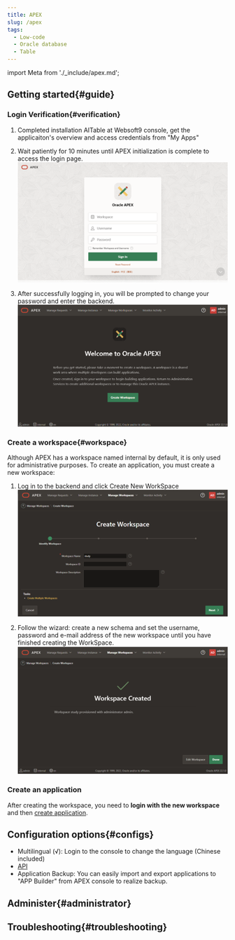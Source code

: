 ```yaml
---
title: APEX
slug: /apex
tags:
  - Low-code
  - Oracle database
  - Table
---
```


import Meta from './_include/apex.md';

<Meta name="meta" />

## Getting started{#guide}

### Login Verification{#verification}

1. Completed installation AITable at Websoft9 console, get the applicaiton's overview and access credentials from "My Apps"     

2. Wait patiently for 10 minutes until APEX initialization is complete to access the login page.
   ![](./assets/apex-init-websoft9.png)

3. After successfully logging in, you will be prompted to change your password and enter the backend.
   ![](./assets/apex-index-websoft9.png)    

### Create a workspace{#workspace}

Although APEX has a workspace named internal by default, it is only used for administrative purposes. To create an application, you must create a new workspace:

1. Log in to the backend and click Create New WorkSpace
   ![](./assets/apex-createwp-websoft9.png)

2. Follow the wizard: create a new schema and set the username, password and e-mail address of the new workspace until you have finished creating the WorkSpace.
   ![](./assets/apex-createdone-websoft9.png)

### Create an application

After creating the workspace, you need to **login with the new workspace** and then [create application](https://docs.oracle.com/en/database/oracle/apex/23.2/htmdb/choosing-an-application-creation-method.html). 

## Configuration options{#configs}

- Multilingual (√): Login to the console to change the language (Chinese included)
- [API](https://apex.oracle.com/api)
- Application Backup: You can easily import and export applications to "APP Builder" from APEX console to realize backup.

## Administer{#administrator}

## Troubleshooting{#troubleshooting}